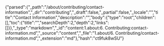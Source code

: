 {"parsed":{"_path":"/about/contributing/contact-information","_dir":"contributing","_draft":false,"_partial":false,"_locale":"","title":"Contact Information","description":"","body":{"type":"root","children":[],"toc":{"title":"","searchDepth":2,"depth":2,"links":[]}},"_type":"markdown","_id":"content:1.about:6. Contributing:contact-information.md","_source":"content","_file":"1.about/6. Contributing/contact-information.md","_extension":"md"},"hash":"ct9fuk8wSU"}